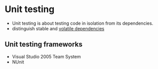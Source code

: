 # Unit testing

* Unit testing is about testing code in isolation from its dependencies.
* distinguish stable and [volatile dependencies](http://blogs.msdn.com/b/ploeh/archive/2006/08/24/718828.aspx)

## Unit testing frameworks

* Visual Studio 2005 Team System
* NUnit
